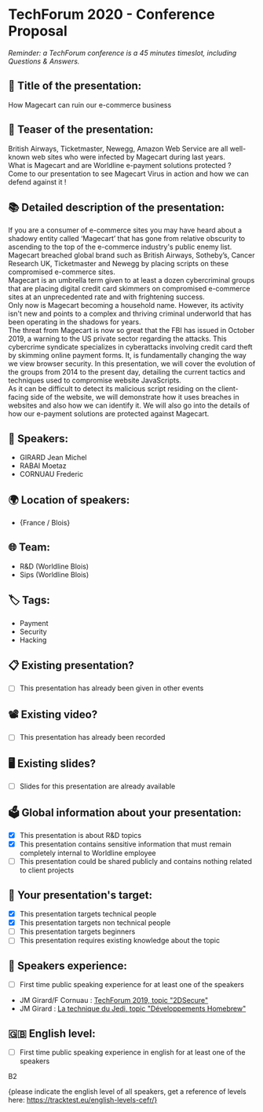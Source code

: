 # TechForum 2020 - Conference Proposal

*Reminder: a TechForum conference is a 45 minutes timeslot, including Questions & Answers.*

## 🎉 Title of the presentation:

How Magecart can ruin our e-commerce business

## 📝 Teaser of the presentation:

British Airways, Ticketmaster, Newegg, Amazon Web Service are all well-known web sites who were infected by Magecart during last years.  
What is Magecart and are Worldline e-payment solutions protected ?  
Come to our presentation to see Magecart Virus in action and how we can defend against it !  

## 📚 Detailed description of the presentation:

If you are a consumer of e-commerce sites you may have heard about a shadowy entity called ‘Magecart’ that has gone from relative obscurity to ascending to the top of the e-commerce industry's public enemy list.  
Magecart breached global brand such as British Airways, Sotheby’s, Cancer Research UK, Ticketmaster and Newegg by placing scripts on these compromised e-commerce sites.  
Magecart is an umbrella term given to at least a dozen cybercriminal groups that are placing digital credit card skimmers on compromised e-commerce sites at an unprecedented rate and with frightening success.  
Only now is Magecart becoming a household name. However, its activity isn't new and points to a complex and thriving criminal underworld that has been operating in the shadows for years.  
The threat from Magecart is now so great that the FBI has issued in October 2019, a warning to the US private sector regarding the attacks.
This cybercrime syndicate specializes in cyberattacks involving credit card theft by skimming online payment forms. It, is fundamentally changing the way we view browser security. 
In this presentation, we will cover the evolution of the groups from 2014 to the present day, detailing the current tactics and techniques used to compromise website JavaScripts.  
As it can be difficult to detect its malicious script residing on the client-facing side of the website, we will demonstrate how it uses breaches in websites and also how we can identify it.
We will also go into the details of how our e-payment solutions are protected against Magecart.  

## 👥 Speakers:

- GIRARD Jean Michel
- RABAI Moetaz
- CORNUAU Frederic

## 🌍 Location of speakers:

- {France / Blois}

## 🌐 Team:

- R&D (Worldline Blois)
- Sips (Worldline Blois)

## 🏷 Tags:

- Payment
- Security
- Hacking

## 📋 Existing presentation?

- [ ] This presentation has already been given in other events

## 📽 Existing video?

- [ ] This presentation has already been recorded

## 🖥 Existing slides?

- [ ] Slides for this presentation are already available

## 🗳 Global information about your presentation:

- [X] This presentation is about R&D topics
- [X] This presentation contains sensitive information that must remain completely internal to Worldline employee
- [ ] This presentation could be shared publicly and contains nothing related to client projects

## 🎯 Your presentation's target:

- [X] This presentation targets technical people
- [X] This presentation targets non technical people
- [ ] This presentation targets beginners
- [ ] This presentation requires existing knowledge about the topic

## 💼 Speakers experience:

- [ ] First time public speaking experience for at least one of the speakers

- JM Girard/F Cornuau : [TechForum 2019, topic "2DSecure"](https://worldline.io/tube/watch_video.php?v=WANGXWA9RAH3)  
- JM Girard : [La technique du Jedi, topic "Développements Homebrew"](https://kazan.priv.atos.fr/share/data/technical-user-sdco-asm/LTDJ/presentations/112-retrogaming.pdf)

## 🇬🇧 English level:

- [ ] First time public speaking experience in english for at least one of the speakers

B2

{please indicate the english level of all speakers, get a reference of levels here: https://tracktest.eu/english-levels-cefr/}
